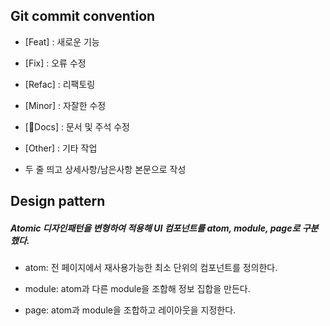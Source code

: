 ## Git commit convention

- [Feat] : 새로운 기능
- [Fix] : 오류 수정
- [Refac] : 리팩토링
- [Minor] : 자잘한 수정
- [Docs] : 문서 및 주석 수정
- [Other] : 기타 작업

- 두 줄 띄고 상세사항/남은사항 본문으로 작성

## Design pattern

##### Atomic 디자인패턴을 변형하여 적용해 UI 컴포넌트를 atom, module, page로 구분했다.

- atom: 전 페이지에서 재사용가능한 최소 단위의 컴포넌트를 정의한다.

- module: atom과 다른 module을 조합해 정보 집합을 만든다.

- page: atom과 module을 조합하고 레이아웃을 지정한다.



